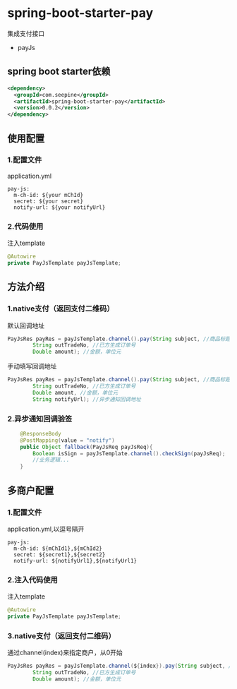 # spring-boot-starter-pay

集成支付接口

- payJs

## spring boot starter依赖

```xml
<dependency>
  <groupId>com.seepine</groupId>
  <artifactId>spring-boot-starter-pay</artifactId>
  <version>0.0.2</version>
</dependency>
```

## 使用配置

### 1.配置文件
application.yml
```
pay-js:
  m-ch-id: ${your mChId}
  secret: ${your secret}
  notify-url: ${your notifyUrl}
```

### 2.代码使用
注入template
```java
@Autowire
private PayJsTemplate payJsTemplate;
```

## 方法介绍
### 1.native支付（返回支付二维码）
默认回调地址
```java
PayJsRes payRes = payJsTemplate.channel().pay(String subject, //商品标题
        String outTradeNo, //已方生成订单号
        Double amount); //金额，单位元
```
手动填写回调地址
```java
PayJsRes payRes = payJsTemplate.channel().pay(String subject, //商品标题
        String outTradeNo, //已方生成订单号
        Double amount, //金额，单位元
        String notifyUrl); //异步通知回调地址
```
### 2.异步通知回调验签
```java
    @ResponseBody
    @PostMapping(value = "notify")
    public Object fallback(PayJsReq payJsReq){
        Boolean isSign = payJsTemplate.channel().checkSign(payJsReq);
        //业务逻辑...
    }
```

## 多商户配置

### 1.配置文件
application.yml,以逗号隔开
```
pay-js:
  m-ch-id: ${mChId1},${mChId2}
  secret: ${secret1},${secret2}
  notify-url: ${notifyUrl1},${notifyUrl1}
```

### 2.注入代码使用
注入template
```java
@Autowire
private PayJsTemplate payJsTemplate;
```
### 3.native支付（返回支付二维码）
通过channel(index)来指定商户，从0开始
```java
PayJsRes payRes = payJsTemplate.channel(${index}).pay(String subject, //商品标题
        String outTradeNo, //已方生成订单号
        Double amount); //金额，单位元
```